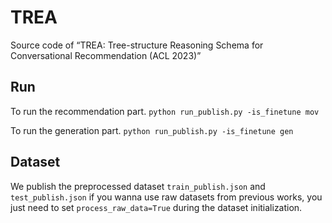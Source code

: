 # TREA
Source code of “TREA: Tree-structure Reasoning Schema for Conversational Recommendation (ACL 2023)”


## Run
To run the recommendation part.
`python run_publish.py -is_finetune mov`

To run the generation part.
`python run_publish.py -is_finetune gen`


## Dataset
We publish the preprocessed dataset  `train_publish.json` and  `test_publish.json`
if you wanna use raw datasets from previous works, you just need to set `process_raw_data=True` during the dataset initialization.






